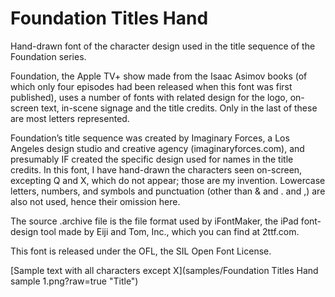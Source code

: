 # Foundation Titles Hand
Hand-drawn font of the character design used in the title sequence of the Foundation series.

Foundation, the Apple TV+ show made from the Isaac Asimov books (of which only four episodes had been released when this font was first published), uses a number of fonts with related design for the logo, on-screen text, in-scene signage and the title credits.  Only in the last of these are most letters represented.

Foundation’s title sequence was created by Imaginary Forces, a Los Angeles design studio and creative agency (imaginaryforces.com), and presumably IF created the specific design used for names in the title credits.  In this font, I have hand-drawn the characters seen on-screen, excepting Q and X, which do not appear; those are my invention.  Lowercase letters, numbers, and symbols and punctuation (other than & and . and ,) are also not used, hence their omission here.

The source .archive file is the file format used by iFontMaker, the iPad font-design tool made by Eiji and Tom, Inc., which you can find at 2ttf.com.

This font is released under the OFL, the SIL Open Font License.

[Sample text with all characters except X](samples/Foundation Titles Hand sample 1.png?raw=true "Title")
